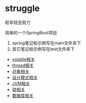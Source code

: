 # struggle

趁年轻去努力

简单的一个SpringBoot项目

1.  spring笔记和示例写在main文件夹下
2.  其它笔记和示例写在test文件夹下

- [volatile相关](https://gitee.com/BuZhouDiao/struggle/tree/master/src/test/java/com/struggle/volatileTest)
- [thread相关](https://gitee.com/BuZhouDiao/struggle/tree/master/src/test/java/com/struggle/thread)
- [对象相关](https://gitee.com/BuZhouDiao/struggle/tree/master/src/test/java/com/struggle/object)
- [设计模式相关](https://gitee.com/BuZhouDiao/struggle/tree/master/src/test/java/com/struggle/design)
- [JVM相关](https://gitee.com/BuZhouDiao/struggle/tree/master/src/test/java/com/struggle/memory)
- [锁相关](https://gitee.com/BuZhouDiao/struggle/tree/master/src/test/java/com/struggle/wkl)
- [数据库相关](https://gitee.com/BuZhouDiao/struggle/tree/master/src/test/java/com/struggle/database)
